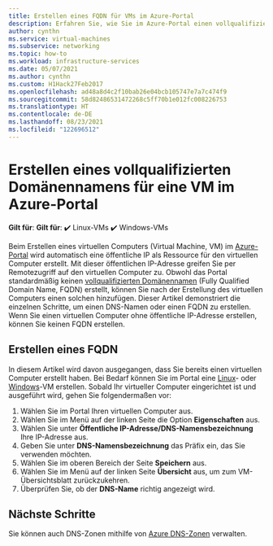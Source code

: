 ```yaml
---
title: Erstellen eines FQDN für VMs im Azure-Portal
description: Erfahren Sie, wie Sie im Azure-Portal einen vollqualifizierten Domänennamen (FQDN) für eine VM erstellen.
author: cynthn
ms.service: virtual-machines
ms.subservice: networking
ms.topic: how-to
ms.workload: infrastructure-services
ms.date: 05/07/2021
ms.author: cynthn
ms.custom: H1Hack27Feb2017
ms.openlocfilehash: ad48a8d4c2f10bab26e04bcb105747e7a7c474f9
ms.sourcegitcommit: 58d82486531472268c5ff70b1e012fc008226753
ms.translationtype: HT
ms.contentlocale: de-DE
ms.lasthandoff: 08/23/2021
ms.locfileid: "122696512"
---
```

# <a name="create-a-fully-qualified-domain-name-for-a-vm-in-the-azure-portal"></a>Erstellen eines vollqualifizierten Domänennamens für eine VM im Azure-Portal

**Gilt für**: **Gilt für**: :heavy_check_mark: Linux-VMs :heavy_check_mark: Windows-VMs

Beim Erstellen eines virtuellen Computers (Virtual Machine, VM) im [Azure-Portal](https://portal.azure.com) wird automatisch eine öffentliche IP als Ressource für den virtuellen Computer erstellt. Mit dieser öffentlichen IP-Adresse greifen Sie per Remotezugriff auf den virtuellen Computer zu. Obwohl das Portal standardmäßig keinen [vollqualifizierten Domänennamen](https://en.wikipedia.org/wiki/Fully_qualified_domain_name) (Fully Qualified Domain Name, FQDN) erstellt, können Sie nach der Erstellung des virtuellen Computers einen solchen hinzufügen. Dieser Artikel demonstriert die einzelnen Schritte, um einen DNS-Namen oder einen FQDN zu erstellen. Wenn Sie einen virtuellen Computer ohne öffentliche IP-Adresse erstellen, können Sie keinen FQDN erstellen.

## <a name="create-a-fqdn"></a>Erstellen eines FQDN
In diesem Artikel wird davon ausgegangen, dass Sie bereits einen virtuellen Computer erstellt haben. Bei Bedarf können Sie im Portal eine [Linux](./linux/quick-create-portal.md)- oder [Windows](./windows/quick-create-portal.md)-VM erstellen. Sobald Ihr virtueller Computer eingerichtet ist und ausgeführt wird, gehen Sie folgendermaßen vor:


1. Wählen Sie im Portal Ihren virtuellen Computer aus. 
1. Wählen Sie im Menü auf der linken Seite die Option **Eigenschaften** aus.
1. Wählen Sie unter **Öffentliche IP-Adresse/DNS-Namensbezeichnung** Ihre IP-Adresse aus.
2. Geben Sie unter **DNS-Namensbezeichnung** das Präfix ein, das Sie verwenden möchten.
3. Wählen Sie im oberen Bereich der Seite **Speichern** aus.
4. Wählen Sie im Menü auf der linken Seite **Übersicht** aus, um zum VM-Übersichtsblatt zurückzukehren.
5. Überprüfen Sie, ob der **DNS-Name** richtig angezeigt wird. 

## <a name="next-steps"></a>Nächste Schritte

Sie können auch DNS-Zonen mithilfe von [Azure DNS-Zonen](../dns/dns-getstarted-portal.md) verwalten.

